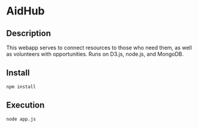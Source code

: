 # AidHub

## Description

This webapp serves to connect resources to those who need them, as well as volunteers with opportunities. 
Runs on D3.js, node.js, and MongoDB.

## Install

```
npm install
```

## Execution

```
node app.js
```
